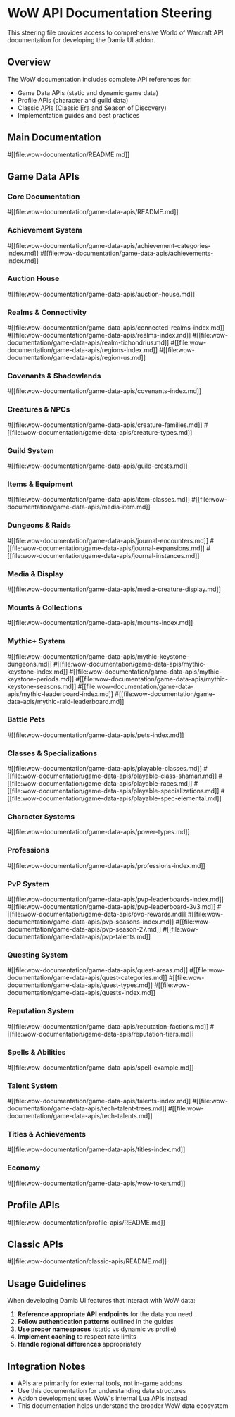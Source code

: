 # WoW API Documentation Steering

This steering file provides access to comprehensive World of Warcraft API documentation for developing the Damia UI addon.

## Overview

The WoW documentation includes complete API references for:
- Game Data APIs (static and dynamic game data)
- Profile APIs (character and guild data)  
- Classic APIs (Classic Era and Season of Discovery)
- Implementation guides and best practices

## Main Documentation
#[[file:wow-documentation/README.md]]

## Game Data APIs

### Core Documentation
#[[file:wow-documentation/game-data-apis/README.md]]

### Achievement System
#[[file:wow-documentation/game-data-apis/achievement-categories-index.md]]
#[[file:wow-documentation/game-data-apis/achievements-index.md]]

### Auction House
#[[file:wow-documentation/game-data-apis/auction-house.md]]

### Realms & Connectivity
#[[file:wow-documentation/game-data-apis/connected-realms-index.md]]
#[[file:wow-documentation/game-data-apis/realms-index.md]]
#[[file:wow-documentation/game-data-apis/realm-tichondrius.md]]
#[[file:wow-documentation/game-data-apis/regions-index.md]]
#[[file:wow-documentation/game-data-apis/region-us.md]]

### Covenants & Shadowlands
#[[file:wow-documentation/game-data-apis/covenants-index.md]]

### Creatures & NPCs
#[[file:wow-documentation/game-data-apis/creature-families.md]]
#[[file:wow-documentation/game-data-apis/creature-types.md]]

### Guild System
#[[file:wow-documentation/game-data-apis/guild-crests.md]]

### Items & Equipment
#[[file:wow-documentation/game-data-apis/item-classes.md]]
#[[file:wow-documentation/game-data-apis/media-item.md]]

### Dungeons & Raids
#[[file:wow-documentation/game-data-apis/journal-encounters.md]]
#[[file:wow-documentation/game-data-apis/journal-expansions.md]]
#[[file:wow-documentation/game-data-apis/journal-instances.md]]

### Media & Display
#[[file:wow-documentation/game-data-apis/media-creature-display.md]]

### Mounts & Collections
#[[file:wow-documentation/game-data-apis/mounts-index.md]]

### Mythic+ System
#[[file:wow-documentation/game-data-apis/mythic-keystone-dungeons.md]]
#[[file:wow-documentation/game-data-apis/mythic-keystone-index.md]]
#[[file:wow-documentation/game-data-apis/mythic-keystone-periods.md]]
#[[file:wow-documentation/game-data-apis/mythic-keystone-seasons.md]]
#[[file:wow-documentation/game-data-apis/mythic-leaderboard-index.md]]
#[[file:wow-documentation/game-data-apis/mythic-raid-leaderboard.md]]

### Battle Pets
#[[file:wow-documentation/game-data-apis/pets-index.md]]

### Classes & Specializations
#[[file:wow-documentation/game-data-apis/playable-classes.md]]
#[[file:wow-documentation/game-data-apis/playable-class-shaman.md]]
#[[file:wow-documentation/game-data-apis/playable-races.md]]
#[[file:wow-documentation/game-data-apis/playable-specializations.md]]
#[[file:wow-documentation/game-data-apis/playable-spec-elemental.md]]

### Character Systems
#[[file:wow-documentation/game-data-apis/power-types.md]]

### Professions
#[[file:wow-documentation/game-data-apis/professions-index.md]]

### PvP System
#[[file:wow-documentation/game-data-apis/pvp-leaderboards-index.md]]
#[[file:wow-documentation/game-data-apis/pvp-leaderboard-3v3.md]]
#[[file:wow-documentation/game-data-apis/pvp-rewards.md]]
#[[file:wow-documentation/game-data-apis/pvp-seasons-index.md]]
#[[file:wow-documentation/game-data-apis/pvp-season-27.md]]
#[[file:wow-documentation/game-data-apis/pvp-talents.md]]

### Questing System
#[[file:wow-documentation/game-data-apis/quest-areas.md]]
#[[file:wow-documentation/game-data-apis/quest-categories.md]]
#[[file:wow-documentation/game-data-apis/quest-types.md]]
#[[file:wow-documentation/game-data-apis/quests-index.md]]

### Reputation System
#[[file:wow-documentation/game-data-apis/reputation-factions.md]]
#[[file:wow-documentation/game-data-apis/reputation-tiers.md]]

### Spells & Abilities
#[[file:wow-documentation/game-data-apis/spell-example.md]]

### Talent System
#[[file:wow-documentation/game-data-apis/talents-index.md]]
#[[file:wow-documentation/game-data-apis/tech-talent-trees.md]]
#[[file:wow-documentation/game-data-apis/tech-talents.md]]

### Titles & Achievements
#[[file:wow-documentation/game-data-apis/titles-index.md]]

### Economy
#[[file:wow-documentation/game-data-apis/wow-token.md]]

## Profile APIs
#[[file:wow-documentation/profile-apis/README.md]]

## Classic APIs
#[[file:wow-documentation/classic-apis/README.md]]

## Usage Guidelines

When developing Damia UI features that interact with WoW data:

1. **Reference appropriate API endpoints** for the data you need
2. **Follow authentication patterns** outlined in the guides
3. **Use proper namespaces** (static vs dynamic vs profile)
4. **Implement caching** to respect rate limits
5. **Handle regional differences** appropriately

## Integration Notes

- APIs are primarily for external tools, not in-game addons
- Use this documentation for understanding data structures
- Addon development uses WoW's internal Lua APIs instead
- This documentation helps understand the broader WoW data ecosystem